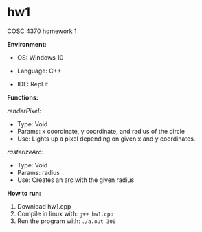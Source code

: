 # hw1
COSC 4370 homework 1

**Environment:**
* OS: Windows 10

* Language: C++

* IDE: Repl.it


**Functions:**

*renderPixel:*
* Type: Void
* Params: x coordinate, y coordinate, and radius of the circle
* Use: Lights up a pixel depending on given x and y coordinates.


*rasterizeArc:*
* Type: Void
* Params: radius
* Use: Creates an arc with the given radius

**How to run:**
1. Download hw1.cpp
2. Compile in linux with: 
`g++ hw1.cpp`
3. Run the program with:
`./a.out 300`
